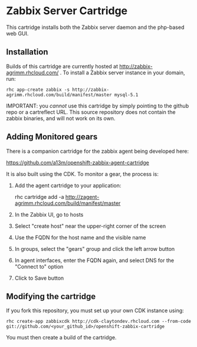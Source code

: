 # Zabbix Server Cartridge

This cartridge installs both the Zabbix server daemon and the php-based web GUI.

## Installation

Builds of this cartridge are currently hosted at http://zabbix-agrimm.rhcloud.com/ .
To install a Zabbix server instance in your domain, run:

    rhc app-create zabbix -s http://zabbix-agrimm.rhcloud.com/build/manifest/master mysql-5.1

IMPORTANT: you *cannot* use this cartridge by simply pointing to the
github repo or a cartreflect URL.  This source repository does not
contain the zabbix binaries, and will not work on its own.

## Adding Monitored gears

There is a companion cartridge for the zabbix agent being developed here:

https://github.com/a13m/openshift-zabbix-agent-cartridge

It is also built using the CDK.  To monitor a gear, the process is:

1. Add the agent cartridge to your application:

    rhc cartridge add -a <appname> http://zagent-agrimm.rhcloud.com/build/manifest/master

2. In the Zabbix UI, go to hosts
3. Select "create host" near the upper-right corner of the screen
4. Use the FQDN for the host name and the visible name
5. In groups, select the "gears" group and click the left arrow button
6. In agent interfaces, enter the FQDN again, and select DNS for the "Connect to" option
7. Click to Save button

## Modifying the cartridge

If you fork this repository, you must set up your own CDK instance using:

    rhc create-app zabbixcdk http://cdk-claytondev.rhcloud.com --from-code git://github.com/<your_github_id>/openshift-zabbix-cartridge

You must then create a build of the cartridge.
